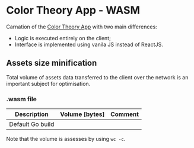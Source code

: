 # Color Theory App - WASM

Carnation of the [Color Theory App](https://github.com/kislerdm/color_theory_app) with two main differences:

- Logic is executed entirely on the client;
- Interface is implemented using vanila JS instead of ReactJS.

## Assets size minification

Total volume of assets data transferred to the client over the network is an important subject for optimisation.

### .wasm file

|   Description    |Volume [bytes]|Comment|
|:----------------:|---:|:---|
| Default Go build |||


Note that the volume is assesses by using `wc -c`.
